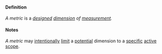 #### Definition

*A metric* is a *[designed](https://github.com/gcassel/Modular-Organization-Terminology/blob/master/terms/design.md) [dimension](https://github.com/gcassel/Modular-Organization-Terminology/blob/master/terms/dimension.md) of [measurement](https://github.com/gcassel/Modular-Organization-Terminology/blob/master/terms/measure.md).*

#### Notes

*A metric* may [intentionally](https://github.com/gcassel/Modular-Organization-Terminology/blob/master/terms/intend.md) [limit](https://github.com/gcassel/Modular-Organization-Terminology/blob/master/terms/limit.md) a [potential](https://github.com/gcassel/Modular-Organization-Terminology/blob/master/terms/potential.md) dimension to a [specific](https://github.com/gcassel/Modular-Organization-Terminology/blob/master/terms/specific.md) [active](https://github.com/gcassel/Modular-Organization-Terminology/blob/master/terms/active.md) [scope](https://github.com/gcassel/Modular-Organization-Terminology/blob/master/terms/scope.md).
